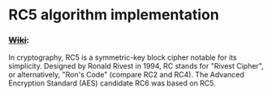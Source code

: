 # RC5 algorithm implementation

### [~~Wiki~~](https://en.wikipedia.org/wiki/RC5):
In cryptography, RC5 is a symmetric-key block cipher notable for its simplicity. 
Designed by Ronald Rivest in 1994, RC stands for "Rivest Cipher", or alternatively, 
"Ron's Code" (compare RC2 and RC4). 
The Advanced Encryption Standard (AES) candidate RC6 was based on RC5. 
